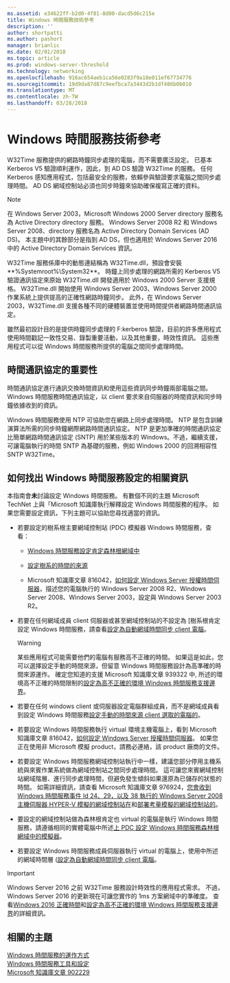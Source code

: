 ```yaml
---
ms.assetid: e34622ff-b2d0-4f81-8d00-dacd5d6c215e
title: Windows 時間服務技術參考
description: ''
author: shortpatti
ms.author: pashort
manager: brianlic
ms.date: 02/01/2018
ms.topic: article
ms.prod: windows-server-threshold
ms.technology: networking
ms.openlocfilehash: 916ac654aeb1ca56e0283f9a18e011ef67734776
ms.sourcegitcommit: 19d9da87d87c9eefbca7a3443d2b1df486b0b010
ms.translationtype: MT
ms.contentlocale: zh-TW
ms.lasthandoff: 03/28/2018
---
```

# <a name="windows-time-service-technical-reference"></a>Windows 時間服務技術參考
W32Time 服務提供的網路時鐘同步處理的電腦，而不需要廣泛設定。 已基本 Kerberos V5 驗證順利運作，因此，到 AD DS 驗證 W32Time 的服務。 任何 Kerberos 感知應用程式，包括最安全的服務，依賴參與驗證要求電腦之間同步處理時間。 AD DS 網域控制站必須也同步時鐘來協助確保複寫正確的資料。

> [!NOTE]  
> 在 Windows Server 2003，Microsoft Windows 2000 Server directory 服務名為 Active Directory directory 服務。 Windows Server 2008 R2 和 Windows Server 2008、directory 服務名為 Active Directory Domain Services (AD DS)。 本主題中的其餘部分是指到 AD DS，但也適用於 Windows Server 2016 中的 Active Directory Domain Services 資訊。

W32Time 服務係庫中的動態連結稱為 W32Time.dll，預設會安裝**%Systemroot%\System32**。 時鐘上同步處理的網路所需的 Kerberos V5 驗證通訊協定來原始 W32Time.dll 開發適用於 Windows 2000 Server 支援規格。 W32Time.dll 開始使用 Windows Server 2003、Windows Server 2000 作業系統上提供提高的正確性網路時鐘同步。 此外，在 Windows Server 2003，W32Time.dll 支援各種不同的硬體裝置並使用時間提供者網路時間通訊協定。

雖然最初設計目的是提供時鐘同步處理的 F:kerberos 驗證，目前的許多應用程式使用時間戳記一致性交易、錄製重要活動，以及其他重要，時效性資訊。  這些應用程式可以從 Windows 時間服務所提供的電腦之間同步處理時間。

## <a name="importance-of-time-protocols"></a>時間通訊協定的重要性
時間通訊協定進行通訊交換時間資訊和使用這些資訊同步時鐘兩部電腦之間。 Windows 時間服務時間通訊協定，以 client 要求來自伺服器的時間資訊和同步時鐘依據收到的資訊。
  
Windows 時間服務使用 NTP 可協助您在網路上同步處理時間。 NTP 是包含訓練演算法所需的同步時鐘網際網路時間通訊協定。 NTP 是更加準確的時間通訊協定比簡單網路時間通訊協定 (SNTP) 用於某些版本的 Windows。不過，繼續支援，可讓電腦執行的時間 SNTP 為基礎的服務，例如 Windows 2000 的回溯相容性 SNTP W32Time。
<!-- maybe this should be its own topic under the Tech Ref section -->
## <a name="BKMK_Config"></a>如何找出 Windows 時間服務設定的相關資訊  
本指南會**未**討論設定 Windows 時間服務。 有數個不同的主題 Microsoft TechNet 上與「Microsoft 知識庫執行解釋設定 Windows 時間服務的程序。 如果您需要設定資訊，下列主題可以協助您尋找適當的資訊。  
<!-- should this be an if/then table -->
-   若要設定的樹系根主要網域控制站 (PDC) 模擬器 Windows 時間服務，查看：  
  
    -   [Windows 時間服務設定肯定森林根網域中](https://docs.microsoft.com/en-us/previous-versions/windows/it-pro/windows-server-2008-R2-and-2008/cc731191%28v=ws.10%29) 
  
    -   [設定樹系的時間的來源](https://docs.microsoft.com/en-us/previous-versions/windows/it-pro/windows-server-2008-r2-and-2008/cc794823%28v%3dws.10%29) 
  
    -   Microsoft 知識庫文章 816042，[如何設定 Windows Server 授權時間伺服器](https://go.microsoft.com/fwlink/?LinkID=60402)，描述您的電腦執行的 Windows Server 2008 R2、Windows Server 2008、Windows Server 2003，設定與 Windows Server 2003 R2。  
  
-   若要在任何網域成員 client 伺服器或甚至網域控制站的不設定為 [樹系根肯定設定 Windows 時間服務，請查看[設定為自動網域時間同步 client 電腦](https://docs.microsoft.com/en-us/previous-versions/windows/it-pro/windows-server-2008-r2-and-2008/cc816884%28v%3dws.10%29)。  
  
    > [!WARNING]  
    > 某些應用程式可能需要他們的電腦有服務高不正確的時間。 如果這是如此，您可以選擇設定手動的時間來源，但留意 Windows 時間服務設計為高準確的時間來源運作。 確定您知道的支援 Microsoft 知識庫文章 939322 中, 所述的環境高不正確的時間限制的[設定為高不正確的環境 Windows 時間服務支援邊界](https://go.microsoft.com/fwlink/?LinkID=179459)。  
  
-   若要在任何 windows client 或伺服器設定電腦群組成員，而不是網域成員看到設定 Windows 時間服務[設定手動的時間來源 client 選取的電腦的](https://docs.microsoft.com/en-us/previous-versions/windows/it-pro/windows-server-2008-r2-and-2008/cc816656%28v%3dws.10%29)。  
  
-   若要設定 Windows 時間服務執行 virtual 環境主機電腦上，看到 Microsoft 知識庫文章 816042，[如何設定 Windows Server 授權時間伺服器](https://go.microsoft.com/fwlink/?LinkID=60402)。 如果您正在使用非 Microsoft 模擬 product，請務必連絡，該 product 廠商的文件。  
  
-   若要設定 Windows 時間服務網域控制站執行中一樣，建議您部分停用主機系統與來賓作業系統做為網域控制站之間同步處理時間。 這可讓您來賓網域控制站網域階層、進行同步處理時間，但避免發生傾斜如果還原為已儲存的狀態的時間。 如需詳細資訊，請查看 Microsoft 知識庫文章 976924，[您會收到 Windows 時間服務事件 Id 24、29，以及 38 執行的 Windows Server 2008 主機伺服器 HYPER-V 模擬的網域控制站在](https://go.microsoft.com/fwlink/?LinkID=192236)和[部署考量模擬的網域控制站的](https://go.microsoft.com/fwlink/?LinkID=192235)。  
  
-   要設定的網域控制站做為森林根肯定也 virtual 的電腦是執行 Windows 時間服務，請遵循相同的實體電腦中所述[上 PDC 設定 Windows 時間服務森林根網域中的模擬器](https://docs.microsoft.com/en-us/previous-versions/windows/it-pro/windows-server-2008-R2-and-2008/cc731191%28v=ws.10%29)。  
  
-   若要設定 Windows 時間服務成員伺服器執行 virtual 的電腦上，使用中所述的網域時間層 ([設定為自動網域時間同步 client 電腦](https://docs.microsoft.com/en-us/previous-versions/windows/it-pro/windows-server-2008-r2-and-2008/cc816884%28v%3dws.10%29)。


> [!IMPORTANT]  
> Windows Server 2016 之前 W32Time 服務設計時效性的應用程式需求。  不過，Windows Server 2016 的更新現在可讓您實作的 1ms 方案網域中的準確度。  查看[Windows 2016 正確時間](accurate-time.md)和[設定為高不正確的環境 Windows 時間服務支援邊界](https://go.microsoft.com/fwlink/?LinkID=179459)的詳細資訊。

## <a name="related-topics"></a>相關的主題  
[Windows 時間服務的運作方式](How-the-Windows-Time-Service-Works.md)  
[Windows 時間服務工具和設定](Windows-Time-Service-Tools-and-Settings.md)  
[Microsoft 知識庫文章 902229](https://go.microsoft.com/fwlink/?LinkId=186066)